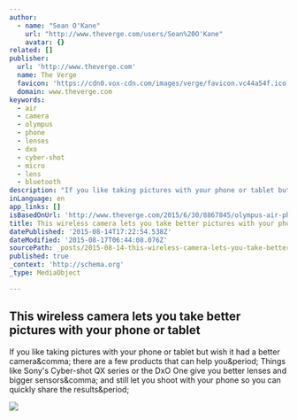 ```yaml
---
author:
  - name: "Sean O'Kane"
    url: "http://www.theverge.com/users/Sean%20O'Kane"
    avatar: {}
related: []
publisher:
  url: 'http://www.theverge.com'
  name: The Verge
  favicon: 'https://cdn0.vox-cdn.com/images/verge/favicon.vc44a54f.ico'
  domain: www.theverge.com
keywords:
  - air
  - camera
  - olympus
  - phone
  - lenses
  - dxo
  - cyber-shot
  - micro
  - lens
  - bluetooth
description: "If you like taking pictures with your phone or tablet but wish it had a better camera, there are a few products that can help you. Things like Sony's Cyber-shot QX series or the DxO One give you better lenses and bigger sensors, and still let you shoot with your phone so you can quickly share the results."
inLanguage: en
app_links: []
isBasedOnUrl: 'http://www.theverge.com/2015/6/30/8867845/olympus-air-phone-tablet-camera'
title: This wireless camera lets you take better pictures with your phone or tablet
datePublished: '2015-08-14T17:22:54.538Z'
dateModified: '2015-08-17T06:44:08.076Z'
sourcePath: _posts/2015-08-14-this-wireless-camera-lets-you-take-better-pictures-with-your.md
published: true
_context: 'http://schema.org'
_type: MediaObject

---
```

<article style=""><h1>This wireless camera lets you take better pictures with your phone or tablet</h1><p>If you like taking pictures with your phone or tablet but wish it had a better camera&amp;comma; there are a few products that can help you&amp;period; Things like Sony's Cyber-shot QX series or the DxO One give you better lenses and bigger sensors&amp;comma; and still let you shoot with your phone so you can quickly share the results&amp;period;</p><img src="https://cdn0.vox-cdn.com/thumbor/IexjEkJg_Ct3sxW_I_vAllHcP5o=/cdn0.vox-cdn.com/uploads/chorus_asset/file/3834048/olympus-air-9995.0.jpg" /></article>